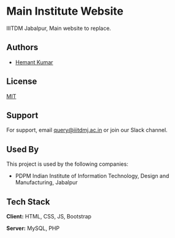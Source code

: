 # Main Institute Website
IIITDM Jabalpur, Main website to replace.


## Authors

- [Hemant Kumar](https://github.com/Hemant2000-karens)



## License

[MIT](https://choosealicense.com/licenses/mit/)


## Support

For support, email query@iiitdmj.ac.in or join our Slack channel.


## Used By

This project is used by the following companies:

- PDPM Indian Institute of Information Technology, Design and Manufacturing, Jabalpur


## Tech Stack

**Client:** HTML, CSS, JS, Bootstrap

**Server:** MySQL, PHP

